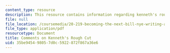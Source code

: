 ```yaml
---
content_type: resource
description: This resource contains information regarding kenneth's rough cut.
file: null
file_location: /coursemedia/20-219-becoming-the-next-bill-nye-writing-and-hosting-the-educational-show-january-iap-2015/35be945498057d0c5922872f867a36e6_MIT20_219IAP15_Kennethcom.pdf
file_type: application/pdf
resourcetype: Document
title: Comments on Kenneth's Rough Cut
uid: 35be9454-9805-7d0c-5922-872f867a36e6
---
```

